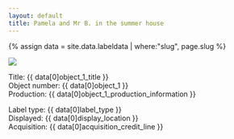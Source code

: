 ```yaml
---
layout: default
title: Pamela and Mr B. in the summer house
---
```

{% assign data = site.data.labeldata | where:"slug", page.slug %}
<!-- {{ data }} -->
<img src="{{ data[0]object_1_cover_image }}" />
<p>
Title: {{ data[0]object_1_title }} <br />
Object number: {{ data[0]object_1 }}<br />
Production: {{ data[0]object_1_production_information }}<br />

Label type: {{ data[0]label_type }} <br />
Displayed: {{ data[0]display_location }}<br />
Acquisition: {{ data[0]acquisition_credit_line }}<br />
</p>
